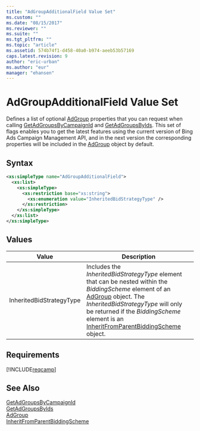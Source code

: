 ```yaml
---
title: "AdGroupAdditionalField Value Set"
ms.custom: ""
ms.date: "08/15/2017"
ms.reviewer: ""
ms.suite: ""
ms.tgt_pltfrm: ""
ms.topic: "article"
ms.assetid: 574b74f1-d458-40a0-b974-aeeb53b57169
caps.latest.revision: 9
author: "eric-urban"
ms.author: "eur"
manager: "ehansen"
---
```

# AdGroupAdditionalField Value Set
Defines a list of optional [AdGroup](../campaign-api/adgroup-data-object.md) properties that you can request when calling [GetAdGroupsByCampaignId](../campaign-api/getadgroupsbycampaignid-service-operation.md) and [GetAdGroupsByIds](../campaign-api/getadgroupsbyids-service-operation.md). This set of flags enables you to get the latest features using the current version of Bing Ads Campaign Management API, and in the next version the corresponding properties will be included in the [AdGroup](../campaign-api/adgroup-data-object.md) object by default.

## Syntax

```xml
<xs:simpleType name="AdGroupAdditionalField">
  <xs:list>
    <xs:simpleType>
      <xs:restriction base="xs:string">
        <xs:enumeration value="InheritedBidStrategyType" />
      </xs:restriction>
    </xs:simpleType>
  </xs:list>
</xs:simpleType>
```

## Values

|Value|Description|
|---------|---------------|
|InheritedBidStrategyType|Includes the *InheritedBidStrategyType* element that can be nested within the *BiddingScheme* element of an [AdGroup](../campaign-api/adgroup-data-object.md) object. The *InheritedBidStrategyType* will only be returned if the *BiddingScheme* element is an [InheritFromParentBiddingScheme](../campaign-api/inheritfromparentbiddingscheme-data-object.md) object.|

## Requirements
[!INCLUDE[reqcamp](../campaign-api/includes/reqcamp.md)]
## See Also
[GetAdGroupsByCampaignId](../campaign-api/getadgroupsbycampaignid-service-operation.md)  
[GetAdGroupsByIds](../campaign-api/getadgroupsbyids-service-operation.md)  
[AdGroup](../campaign-api/adgroup-data-object.md)  
[InheritFromParentBiddingScheme](../campaign-api/inheritfromparentbiddingscheme-data-object.md)
